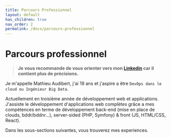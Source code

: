 ```yaml
---
title: Parcours Professionnel
layout: default
has_children: true
nav_order: 2
permalink: /docs/parcours-professionnel
---
```


# Parcours professionnel
> **Je vous recommande de vous orienter vers mon [Linkedin](https://www.linkedin.com/in/mathieu-audibert-2b4763252/) car il contient plus de précisions.**

Je m'appelle Mathieu Audibert, j'ai 19 ans et j'aspire a être ```DevOps dans le cloud ou Ingénieur Big Data```. 

Actuellement en troisième année de développement web et applications. J'assiste le développement d'applications web complètes grâce a mes compétences en terme de développement back-end (mise en place de clouds, bddr/bddnr...), server-sided (PHP, Symfony) & front (JS, HTML/CSS, React).

Dans les sous-sections suivantes, vous trouverez mes experiences.
